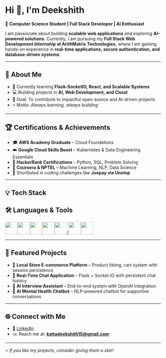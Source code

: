 # Hi 👋, I'm Deekshith  

🚀 **Computer Science Student | Full Stack Developer | AI Enthusiast**  

I am passionate about building **scalable web applications** and exploring **AI-powered solutions**. Currently, I am pursuing my **Full Stack Web Development Internship at ArithMatrix Technologies**, where I am gaining hands-on experience in **real-time applications, secure authentication, and database-driven systems**.  

---

## 🔑 About Me  
- 🌱 Currently learning **Flask-SocketIO, React, and Scalable Systems**  
- 💻 Building projects in **AI, Web Development, and Cloud**  
- 🎯 Goal: To contribute to impactful open-source and AI-driven projects  
- ⚡ Motto: *Always learning, always building*  

---

## 🏆 Certifications & Achievements  
- 🎓 **AWS Academy Graduate** – Cloud Foundations  
- ☁️ **Google Cloud Skills Boost** – Kubernetes & Data Engineering Essentials  
- 🐍 **HackerRank Certifications** – Python, SQL, Problem Solving  
- 📜 **Coursera & NPTEL** – Machine Learning, NLP, Data Science  
- 🏅 Shortlisted in coding challenges like **Juspay via Unstop**  

---

## 💡 Tech Stack  
## 🛠️ Languages & Tools

<img src="https://cdn.jsdelivr.net/gh/devicons/devicon/icons/python/python-original.svg" width="40" height="40"/><img src="https://cdn.jsdelivr.net/gh/devicons/devicon/icons/javascript/javascript-original.svg" width="40" height="40"/><img src="https://cdn.jsdelivr.net/gh/devicons/devicon/icons/html5/html5-original.svg" width="40" height="40"/><img src="https://cdn.jsdelivr.net/gh/devicons/devicon/icons/css3/css3-original.svg" width="40" height="40"/><img src="https://cdn.jsdelivr.net/gh/devicons/devicon/icons/nodejs/nodejs-original.svg" width="40" height="40"/>/<img src="https://cdn.jsdelivr.net/gh/devicons/devicon/icons/flask/flask-original.svg" width="40" height="40"/><img src="https://cdn.jsdelivr.net/gh/devicons/devicon/icons/sqlite/sqlite-original.svg" width="40" height="40"/>


---

## 📌 Featured Projects  
- 🛒 **Local Store E-commerce Platform** – Product listing, cart system with session persistence  
- 💬 **Real-Time Chat Application** – Flask + Socket.IO with persistent chat history  
- 🤖 **AI Interview Assistant** – End-to-end system with OpenAI integration  
- 🧠 **AI Mental Health Chatbot** – NLP-powered chatbot for supportive conversations  

---

## 🌐 Connect with Me  
- 💼 [LinkedIn](https://www.linkedin.com/in/deekshith-kumar-17302b21a/)  
- ✉️ Reach me at: **kattadeekshith15@gmail.com**  

---
⭐️ *If you like my projects, consider giving them a star!*

